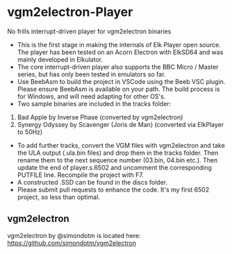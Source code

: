 # vgm2electron-Player
No frills interrupt-driven player for vgm2electron binaries

- This is the first stage in making the internals of Elk Player open source.  The player has been tested on an Acorn Electron with ElkSD64 and was mainly developed in Elkulator.
- The core interrupt-driven player also supports the BBC Micro / Master series, but has only been tested in emulators so far.
- Use BeebAsm to build the project in VSCode using the Beeb VSC plugin.  Please ensure BeebAsm is available on your path.  The build process is for Windows, and will need adapting for other OS's.
- Two sample binaries are included in the tracks folder:
1) Bad Apple by Inverse Phase (converted by vgm2electron)
2) Synergy Odyssey by Scavenger (Joris de Man) (converted via ElkPlayer to 50Hz)

- To add further tracks, convert the VGM files with vgm2electron and take the ULA output (.ula.bin files) and drop them in the tracks folder. Then rename them to the next sequence number (03.bin, 04.bin etc.). Then update the end of player.s.6502 and uncomment the corresponding PUTFILE line.  Recompile the project with F7.
- A constructed .SSD can be found in the discs folder.
- Please submit pull requests to enhance the code.  It's my first 6502 project, so less than optimal.

## vgm2electron 

vgm2electron by @simondotm is located here: https://github.com/simondotm/vgm2electron 
